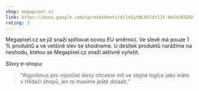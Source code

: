 ```yaml
---
shop: megapixel.cz
link: https://docs.google.com/spreadsheets/d/1oGytWLUXldr1Jt-HeSaSK5DGQl0Wprty8SB43VWBa30/edit?usp=sharing
rating: 3
---
```


Megapixel.cz se již snaží splňovat novou EU směrnici. Ve slevě má pouze 1 % produktů a ve vetšině slev se shodneme. U desítek produktů narážíme na neshodu, ktetou se Megapixel.cz snaží aktivně vyřešit.

Slovy e-shopu:

> "Algoritmus pro výpočet slevy chceme mít ve stejné logice jako máte v Hlídači shopů, jen to musíme ještě doladit."

